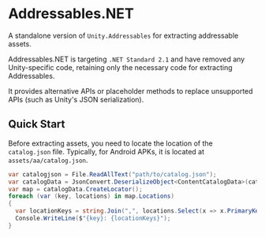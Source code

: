 # Addressables.NET

A standalone version of `Unity.Addressables` for extracting addressable assets.


Addressables.NET is targeting `.NET Standard 2.1` and have removed any Unity-specific code, retaining only the necessary code for extracting Addressables.

It provides alternative APIs or placeholder methods to replace unsupported APIs (such as Unity's JSON serialization).

## Quick Start

Before extracting assets, you need to locate the location of the `catalog.json` file. Typically, for Android APKs, it is located at `assets/aa/catalog.json`.

```csharp
var catalogjson = File.ReadAllText("path/to/catalog.json");
var catalogData = JsonConvert.DeserializeObject<ContentCatalogData>(catalogjson);
var map = catalogData.CreateLocator();
foreach (var (key, locations) in map.Locations)
{
  var locationKeys = string.Join(",", locations.Select(x => x.PrimaryKey));
  Console.WriteLine($"{key}: {locationKeys}");
}

```